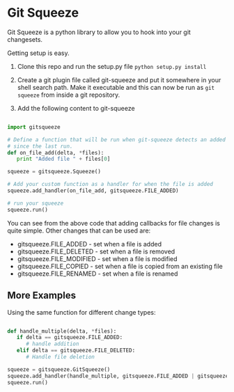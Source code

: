 Git Squeeze
===========

Git Squeeze is a python library to allow you to hook into your git changesets.

Getting setup is easy.

1. Clone this repo and run the setup.py file `python setup.py install`

2. Create a git plugin file called git-squeeze and put it somewhere in your
shell search path. Make it executable and this can now be run as `git squeeze`
from inside a git repository.

3. Add the following content to git-squeeze

```python

import gitsqueeze

# Define a function that will be run when git-squeeze detects an added file
# since the last run.
def on_file_add(delta, *files):
   print "Added file " + files[0]

squeeze = gitsqueeze.Squeeze()

# Add your custom function as a handler for when the file is added
squeeze.add_handler(on_file_add, gitsqueeze.FILE_ADDED)

# run your squeeze
squeeze.run()

```

You can see from the above code that adding callbacks for file changes is
quite simple. Other changes that can be used are:

+ gitsqueeze.FILE_ADDED    - set when a file is added
+ gitsqueeze.FILE_DELETED  - set when a file is removed
+ gitsqueeze.FILE_MODIFIED - set when a file is modified
+ gitsqueeze.FILE_COPIED   - set when a file is copied from an existing file
+ gitsqueeze.FILE_RENAMED  - set when a file is renamed


More Examples
-------------

Using the same function for different change types:

```python

def handle_multiple(delta, *files):
   if delta == gitsqueeze.FILE_ADDED:
      # handle addition
   elif delta == gitsqueeze.FILE_DELETED:
      # Handle file deletion

squeeze = gitsqueeze.GitSqueeze()
squeeze.add_handler(handle_multiple, gitsqueeze.FILE_ADDED | gitsqueeze.FILE_DELETED)
squeeze.run()

```
